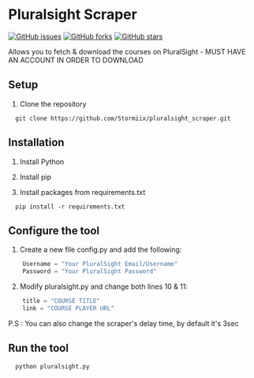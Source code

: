 # Pluralsight Scraper
 [![GitHub issues](https://img.shields.io/github/issues/Stormiix/pluralsight_scraper.svg?style=flat-square)](https://github.com/Stormiix/pluralsight_scraper/issues)
[![GitHub forks](https://img.shields.io/github/forks/Stormiix/pluralsight_scraper.svg?style=flat-square)](https://github.com/Stormiix/pluralsight_scraper/network)
[![GitHub stars](https://img.shields.io/github/stars/Stormiix/pluralsight_scraper.svg?style=flat-square)](https://github.com/Stormiix/pluralsight_scraper/stargazers)

Allows you to fetch & download the courses on PluralSight - MUST HAVE AN ACCOUNT IN ORDER TO DOWNLOAD
## Setup

1. Clone the repository

```
  git clone https://github.com/Stormiix/pluralsight_scraper.git
```

## Installation

1. Install Python

2. Install pip

3. Install packages from requirements.txt

```
  pip install -r requirements.txt
```

## Configure the tool

1. Create a new file config.py and add the following:
```python
    Username = "Your PluralSight Email/Username"
    Password = "Your PluralSight Password"
```
2. Modify pluralsight.py and change both lines 10 & 11:

```python
    title = "COURSE TITLE"
    link = "COURSE PLAYER URL"
```
P.S : You can also change the scraper's delay time, by default it's 3sec

## Run the tool

```
  python pluralsight.py
```
